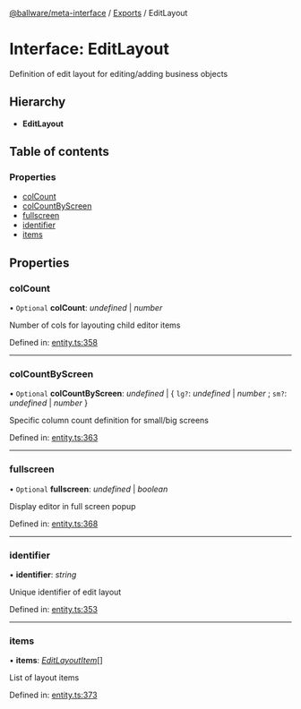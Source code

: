 [@ballware/meta-interface](../README.md) / [Exports](../modules.md) / EditLayout

# Interface: EditLayout

Definition of edit layout for editing/adding business objects

## Hierarchy

* **EditLayout**

## Table of contents

### Properties

- [colCount](editlayout.md#colcount)
- [colCountByScreen](editlayout.md#colcountbyscreen)
- [fullscreen](editlayout.md#fullscreen)
- [identifier](editlayout.md#identifier)
- [items](editlayout.md#items)

## Properties

### colCount

• `Optional` **colCount**: *undefined* \| *number*

Number of cols for layouting child editor items

Defined in: [entity.ts:358](https://github.com/frankball/ballware-meta-interface/blob/08dd5e4/src/entity.ts#L358)

___

### colCountByScreen

• `Optional` **colCountByScreen**: *undefined* \| { `lg?`: *undefined* \| *number* ; `sm?`: *undefined* \| *number*  }

Specific column count definition for small/big screens

Defined in: [entity.ts:363](https://github.com/frankball/ballware-meta-interface/blob/08dd5e4/src/entity.ts#L363)

___

### fullscreen

• `Optional` **fullscreen**: *undefined* \| *boolean*

Display editor in full screen popup

Defined in: [entity.ts:368](https://github.com/frankball/ballware-meta-interface/blob/08dd5e4/src/entity.ts#L368)

___

### identifier

• **identifier**: *string*

Unique identifier of edit layout

Defined in: [entity.ts:353](https://github.com/frankball/ballware-meta-interface/blob/08dd5e4/src/entity.ts#L353)

___

### items

• **items**: [*EditLayoutItem*](editlayoutitem.md)[]

List of layout items

Defined in: [entity.ts:373](https://github.com/frankball/ballware-meta-interface/blob/08dd5e4/src/entity.ts#L373)
